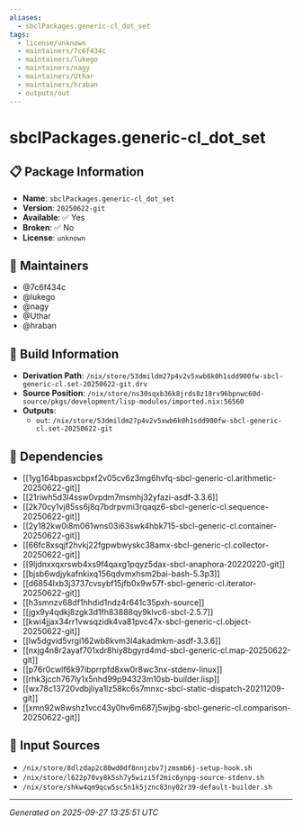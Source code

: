 ```yaml
---
aliases:
  - sbclPackages.generic-cl_dot_set
tags:
  - license/unknown
  - maintainers/7c6f434c
  - maintainers/lukego
  - maintainers/nagy
  - maintainers/Uthar
  - maintainers/hraban
  - outputs/out
---
```


# sbclPackages.generic-cl_dot_set

## 📋 Package Information

- **Name**: `sbclPackages.generic-cl_dot_set`
- **Version**: `20250622-git`
- **Available**: ✅ Yes
- **Broken**: ✅ No
- **License**: `unknown`
## 👥 Maintainers

- @7c6f434c
- @lukego
- @nagy
- @Uthar
- @hraban


## 🔧 Build Information

- **Derivation Path**: `/nix/store/53dmildm27p4v2v5xwb6k0h1sdd900fw-sbcl-generic-cl.set-20250622-git.drv`
- **Source Position**: `/nix/store/ns30sqxb36k8jrds8z18rv96bpnwc60d-source/pkgs/development/lisp-modules/imported.nix:56560`
- **Outputs**:
  - `out`:  `/nix/store/53dmildm27p4v2v5xwb6k0h1sdd900fw-sbcl-generic-cl.set-20250622-git`

## 🔗 Dependencies

- [[1yg164bpasxcbpxf2v05cv6z3mg6hvfq-sbcl-generic-cl.arithmetic-20250622-git]]
- [[21riwh5d3l4ssw0vpdm7msmhj32yfazi-asdf-3.3.6]]
- [[2k70cy1vj85ss6j8q7bdrpvmi3rqaqz6-sbcl-generic-cl.sequence-20250622-git]]
- [[2y182kw0i8m061wns03i63swk4hbk715-sbcl-generic-cl.container-20250622-git]]
- [[66fc8xsqjf2hvkj22fgpwbwyskc38amx-sbcl-generic-cl.collector-20250622-git]]
- [[9ljdnxxqxrswb4xs9f4qaxg1pqyz5dax-sbcl-anaphora-20220220-git]]
- [[bjsb6wdjykafnkixq156qdvmxhsm2bai-bash-5.3p3]]
- [[d6854lxb3j3737cvsybf15jfb0x9w57f-sbcl-generic-cl.iterator-20250622-git]]
- [[h3smnzv68df1hhdid1ndz4r641c35pxh-source]]
- [[jgx9y4qdkj8zgk3d1fh83888qy9klvc6-sbcl-2.5.7]]
- [[kwi4jjax34rr1vwsqzidk4va81pvc47x-sbcl-generic-cl.object-20250622-git]]
- [[lw5dgvid5vrgi162wb8kvm3l4akadmkm-asdf-3.3.6]]
- [[nxjg4n8r2ayaf701xdr8hiy8bgyrd4md-sbcl-generic-cl.map-20250622-git]]
- [[p76r0cwlf6k97ibprrpfd8xw0r8wc3nx-stdenv-linux]]
- [[rhk3jcch767ly1x5nhd99p94323m10sb-builder.lisp]]
- [[wx78c13720vdbjliya1lz58kc6s7mnxc-sbcl-static-dispatch-20211209-git]]
- [[xmn92w8wshz1vcc43y0hv6m687j5wjbg-sbcl-generic-cl.comparison-20250622-git]]

## 📁 Input Sources

- `/nix/store/8dlzdap2c80wd0df8nnjzbv7jzmsmb6j-setup-hook.sh`
- `/nix/store/l622p70vy8k5sh7y5wizi5f2mic6ynpg-source-stdenv.sh`
- `/nix/store/shkw4qm9qcw5sc5n1k5jznc83ny02r39-default-builder.sh`

---
*Generated on 2025-09-27 13:25:51 UTC*
